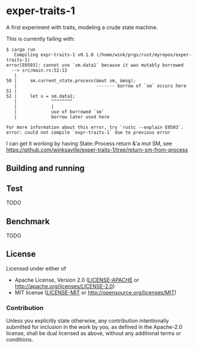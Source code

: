# exper-traits-1

A first experiment with traits, modeling a crude state machine.

This is currently failing with:

```
$ cargo run
   Compiling expr-traits-1 v0.1.0 (/home/wink/prgs/rust/myrepos/exper-traits-1)
error[E0503]: cannot use `sm.data1` because it was mutably borrowed
  --> src/main.rs:52:13
   |
50 |     sm.current_state.process(&mut sm, &msg);
   |                              ------- borrow of `sm` occurs here
51 |
52 |     let x = sm.data1;
   |             ^^^^^^^^
   |             |
   |             use of borrowed `sm`
   |             borrow later used here

For more information about this error, try `rustc --explain E0503`.
error: could not compile `expr-traits-1` due to previous error
```

I can get it working by having State::Process return &'a mut SM, see
https://github.com/winksaville/exper-traits-1/tree/return-sm-from-process

## Building and running


## Test

TODO

## Benchmark

TODO

## License

Licensed under either of

- Apache License, Version 2.0 ([LICENSE-APACHE](LICENSE-APACHE) or http://apache.org/licenses/LICENSE-2.0)
- MIT license ([LICENSE-MIT](LICENSE-MIT) or http://opensource.org/licenses/MIT)

### Contribution

Unless you explicitly state otherwise, any contribution intentionally submitted
for inclusion in the work by you, as defined in the Apache-2.0 license, shall
be dual licensed as above, without any additional terms or conditions.
